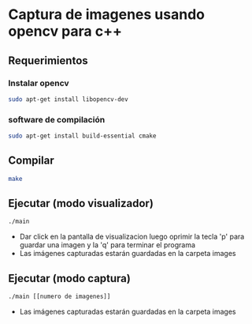 # Captura de imagenes usando opencv para c++

## Requerimientos  


### Instalar opencv 

```bash
sudo apt-get install libopencv-dev

```

### software de compilación 

```bash
sudo apt-get install build-essential cmake 
```

## Compilar

```bash
make
```

## Ejecutar (modo visualizador)

```bash
./main
```

* Dar click en la pantalla de visualizacion luego oprimir la tecla 'p' para guardar una imagen y la 'q' para terminar el programa
* Las imágenes capturadas estarán guardadas en la carpeta images 

## Ejecutar (modo captura)

```bash
./main [[numero de imagenes]]
```

* Las imágenes capturadas estarán guardadas en la carpeta images 
 

